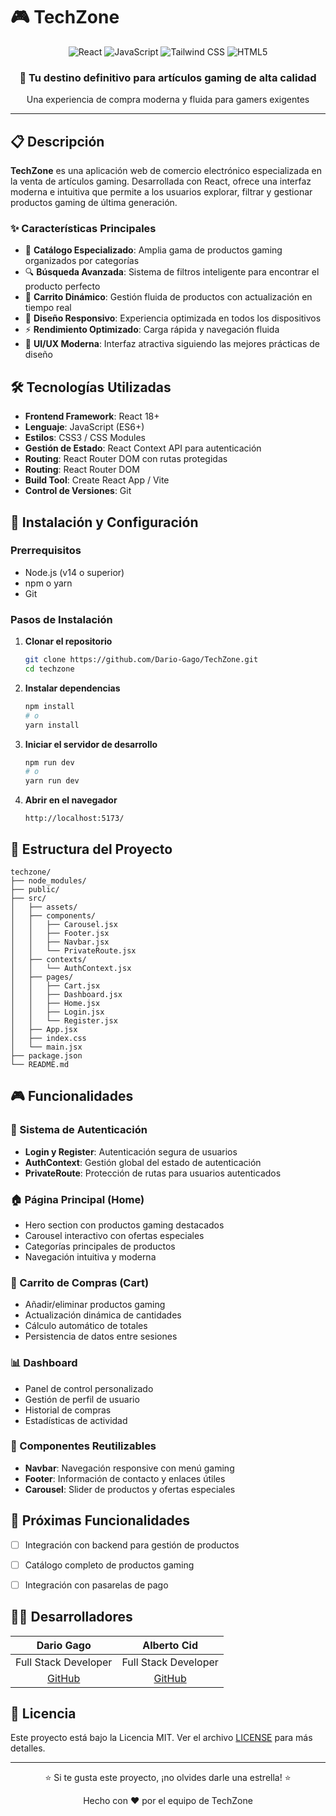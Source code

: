 # 🎮 TechZone

<div align="center">
  <img src="https://img.shields.io/badge/React-20232A?style=for-the-badge&logo=react&logoColor=61DAFB" alt="React">
  <img src="https://img.shields.io/badge/JavaScript-F7DF1E?style=for-the-badge&logo=javascript&logoColor=black" alt="JavaScript">
  <img src="https://img.shields.io/badge/Tailwind_CSS-grey?style=for-the-badge&logo=tailwind-css&logoColor=38B2AC" alt="Tailwind CSS">
  <img src="https://img.shields.io/badge/HTML5-E34F26?style=for-the-badge&logo=html5&logoColor=white" alt="HTML5">
</div>

<div align="center">
  <h3>🚀 Tu destino definitivo para artículos gaming de alta calidad</h3>
  <p>Una experiencia de compra moderna y fluida para gamers exigentes</p>
</div>

---

## 📋 Descripción

**TechZone** es una aplicación web de comercio electrónico especializada en la venta de artículos gaming. Desarrollada con React, ofrece una interfaz moderna e intuitiva que permite a los usuarios explorar, filtrar y gestionar productos gaming de última generación.

### ✨ Características Principales

- 🎯 **Catálogo Especializado**: Amplia gama de productos gaming organizados por categorías
- 🔍 **Búsqueda Avanzada**: Sistema de filtros inteligente para encontrar el producto perfecto
- 🛒 **Carrito Dinámico**: Gestión fluida de productos con actualización en tiempo real
- 📱 **Diseño Responsivo**: Experiencia optimizada en todos los dispositivos
- ⚡ **Rendimiento Optimizado**: Carga rápida y navegación fluida
- 🎨 **UI/UX Moderna**: Interfaz atractiva siguiendo las mejores prácticas de diseño

## 🛠️ Tecnologías Utilizadas

- **Frontend Framework**: React 18+
- **Lenguaje**: JavaScript (ES6+)
- **Estilos**: CSS3 / CSS Modules
- **Gestión de Estado**: React Context API para autenticación
- **Routing**: React Router DOM con rutas protegidas
- **Routing**: React Router DOM
- **Build Tool**: Create React App / Vite
- **Control de Versiones**: Git

## 🚀 Instalación y Configuración

### Prerrequisitos

- Node.js (v14 o superior)
- npm o yarn
- Git

### Pasos de Instalación

1. **Clonar el repositorio**

   ```bash
   git clone https://github.com/Dario-Gago/TechZone.git
   cd techzone
   ```

2. **Instalar dependencias**

   ```bash
   npm install
   # o
   yarn install
   ```

3. **Iniciar el servidor de desarrollo**

   ```bash
   npm run dev
   # o
   yarn run dev
   ```

4. **Abrir en el navegador**
   ```
   http://localhost:5173/
   ```

## 📁 Estructura del Proyecto

```
techzone/
├── node_modules/
├── public/
├── src/
│   ├── assets/
│   ├── components/
│   │   ├── Carousel.jsx
│   │   ├── Footer.jsx
│   │   ├── Navbar.jsx
│   │   └── PrivateRoute.jsx
│   ├── contexts/
│   │   └── AuthContext.jsx
│   ├── pages/
│   │   ├── Cart.jsx
│   │   ├── Dashboard.jsx
│   │   ├── Home.jsx
│   │   ├── Login.jsx
│   │   └── Register.jsx
│   ├── App.jsx
│   ├── index.css
│   └── main.jsx
├── package.json
└── README.md
```

## 🎮 Funcionalidades

### 🔐 Sistema de Autenticación

- **Login y Register**: Autenticación segura de usuarios
- **AuthContext**: Gestión global del estado de autenticación
- **PrivateRoute**: Protección de rutas para usuarios autenticados

### 🏠 Página Principal (Home)

- Hero section con productos gaming destacados
- Carousel interactivo con ofertas especiales
- Categorías principales de productos
- Navegación intuitiva y moderna

### 🛒 Carrito de Compras (Cart)

- Añadir/eliminar productos gaming
- Actualización dinámica de cantidades
- Cálculo automático de totales
- Persistencia de datos entre sesiones

### 📊 Dashboard

- Panel de control personalizado
- Gestión de perfil de usuario
- Historial de compras
- Estadísticas de actividad

### 🎨 Componentes Reutilizables

- **Navbar**: Navegación responsive con menú gaming
- **Footer**: Información de contacto y enlaces útiles
- **Carousel**: Slider de productos y ofertas especiales

## 🔮 Próximas Funcionalidades

- [ ] Integración con backend para gestión de productos
- [ ] Catálogo completo de productos gaming
- [ ] Integración con pasarelas de pago



## 👨‍💻 Desarrolladores

<div align="center">

|             **Dario Gago**              |           **Alberto Cid**           |
| :-------------------------------------: | :---------------------------------: |
|           Full Stack Developer            |         Full Stack Developer          |
| [GitHub](https://github.com/dario-gago) | [GitHub](https://github.com/a-cidm) |

</div>

## 📝 Licencia

Este proyecto está bajo la Licencia MIT. Ver el archivo [LICENSE](LICENSE) para más detalles.

---

<div align="center">
  <p>⭐ Si te gusta este proyecto, ¡no olvides darle una estrella! ⭐</p>
  <p>Hecho con ❤️ por el equipo de TechZone</p>
</div>
